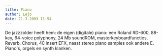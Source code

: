 ```yaml
---
title: Piano
author: Lejo
date: 21-3-2003 11:54
---
```


De jazzzolder heeft hem: de eigen (digitale) piano: een Roland RD-600, 88-key, 64-voice polyphony, 24 Mb soundROM, masterkeyboardfuncties, Reverb, Chorus, 40 insert EFX, naast stereo piano samples ook andere E. Piano's, orgels en synth klanken.
